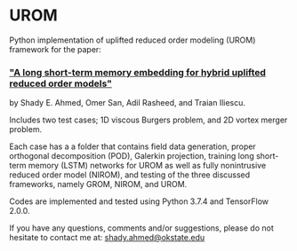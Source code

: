 # UROM
Python implementation of uplifted reduced order modeling (UROM) framework for the paper: 
### ["A long short-term memory embedding for hybrid uplifted reduced order models"](https://www.sciencedirect.com/science/article/pii/S0167278919307766) 
by Shady E. Ahmed, Omer San, Adil Rasheed, and Traian Iliescu.

Includes two test cases; 1D viscous Burgers problem, and 2D vortex merger problem. 

Each case has a a folder that contains field data generation, proper orthogonal decomposition (POD), Galerkin projection, training long short-term memory (LSTM) networks for UROM as well as fully nonintrusive reduced order model (NIROM), and testing of the three discussed frameworks, namely GROM, NIROM, and UROM.

Codes are implemented and tested using Python 3.7.4 and TensorFlow 2.0.0.

If you have any questions, comments and/or suggestions, please do not hesitate to contact me at: shady.ahmed@okstate.edu

